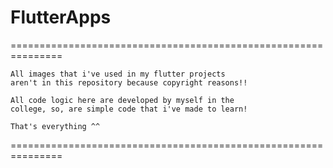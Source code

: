 # FlutterApps

===============================================================

    All images that i've used in my flutter projects
    aren't in this repository because copyright reasons!!

    All code logic here are developed by myself in the
    college, so, are simple code that i've made to learn!

    That's everything ^^
    
===============================================================